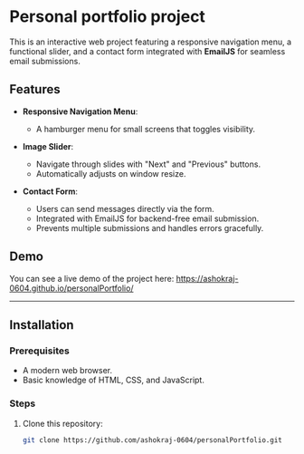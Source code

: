 # Personal portfolio project

This is an interactive web project featuring a responsive navigation menu, a functional slider, and a contact form integrated with **EmailJS** for seamless email submissions.

## Features

- **Responsive Navigation Menu**:
  - A hamburger menu for small screens that toggles visibility.
  
- **Image Slider**:
  - Navigate through slides with "Next" and "Previous" buttons.
  - Automatically adjusts on window resize.

- **Contact Form**:
  - Users can send messages directly via the form.
  - Integrated with EmailJS for backend-free email submission.
  - Prevents multiple submissions and handles errors gracefully.

## Demo

You can see a live demo of the project here: https://ashokraj-0604.github.io/personalPortfolio/

---

## Installation

### Prerequisites
- A modern web browser.
- Basic knowledge of HTML, CSS, and JavaScript.

### Steps
1. Clone this repository:
   ```bash
   git clone https://github.com/ashokraj-0604/personalPortfolio.git
